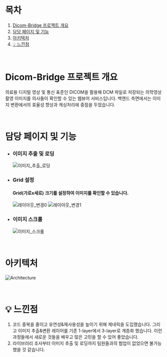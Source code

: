 # 목차
1. [Dicom-Bridge 프로젝트 개요](#Dicom-Bridge-프로젝트-개요)
2. [담당 페이지 및 기능](#담당-페이지-및-기능)
3. [아키텍처](#아키텍처)
4. [💡 느낀점](#💡-느낀점)  
<br/><br/>

# Dicom-Bridge 프로젝트 개요
의료용 디지털 영상 및 통신 표준인 DICOM을 활용해 DCM 파일로 저장되는 의학영상촬영 이미지를 의사들이 확인할 수 있는 웹뷰어 서비스입니다. 
백엔드 측면에서는 이미지 변환에서의 효율성 향상과 캐싱처리에 중점을 두었습니다. 

<br/>

# 담당 페이지 및 기능
- ### 이미지 추출 및 로딩
  ![이미지_추출_로딩](https://github.com/jonghechoi/dicom-bridge/assets/57426066/e98c5793-daef-41e8-a083-e740d0af8238)

- ### Grid 설정
  #### Grid(가로x세로) 크기를 설정하여 이미지를 확인할 수 있습니다.
  ![레이아웃_변경0](https://github.com/jonghechoi/dicom-bridge/assets/57426066/70c41007-66ef-4997-bcce-a7ac1b149ad4)
  ![레이아웃_변경1](https://github.com/jonghechoi/dicom-bridge/assets/57426066/ad692006-641c-4180-8076-80c0aa87dbe7)

- ### 이미지 스크롤
  ![이미지_스크롤](https://github.com/jonghechoi/dicom-bridge/assets/57426066/b2eac735-7f3b-4210-bad5-b312f39d80fc)

<br/>

# 아키텍처
![Architecture](https://github.com/jonghechoi/dicom-bridge/assets/57426066/543038fe-bdc0-416a-8d91-d73d33326621)

<br/>

# 💡 느낀점
  1. 코드 중복을 줄이고 유연성&재사용성을 높이기 위해 제네릭을 도입했습니다. 그리고 이미지 추출&변환 레이어를 기존 1-layer에서 3-layer로 계층화 했습니다. 이런 과정들에서 새로운 것들을 배우고 많은 고민을 할 수 있어 좋았습니다.
  2. 라이브러리 조사부터 이미지 추출 및 로딩까지 팀원들과의 협업이 없었으면 불가능했을 것 같습니다.